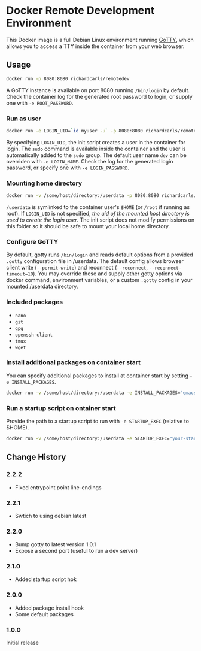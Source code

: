 # Docker Remote Development Environment

This Docker image is a full Debian Linux environment running [GoTTY](https://github.com/yudai/gotty), which allows you to access a TTY inside the container from your web browser.

## Usage
```bash
docker run -p 8080:8080 richardcarls/remotedev
```
A GoTTY instance is available on port 8080 running `/bin/login` by default. Check the container log for the generated root password to login, or supply one with `-e ROOT_PASSWORD`.

### Run as user
```bash
docker run -e LOGIN_UID=`id myuser -u` -p 8080:8080 richardcarls/remotedev
```
By specifying `LOGIN_UID`, the init script creates a user in the container for login. The `sudo` command is available inside the container and the user is automatically added to the `sudo` group. The default user name `dev` can be overriden with `-e LOGIN_NAME`. Check the log for the generated login password, or specify one with `-e LOGIN_PASSWORD`.

### Mounting home directory
```bash
docker run -v /some/host/directory:/userdata -p 8080:8080 richardcarls/remotedev
```
`/userdata` is symlinked to the container user's `$HOME` (or `/root` if running as root). If `LOGIN_UID` is not specified, *the uid of the mounted host directory is used to create the login user*. The init script does not modify permissions on this folder so it should be safe to mount your local home directory.

### Configure GoTTY
By default, gotty runs `/bin/login` and reads default options from a provided `.gotty` configuration file in /userdata. The default config allows browser client write (`--permit-write`) and reconnect (`--reconnect`, `--reconnect-timeout=10`). You may override these and supply other gotty options via docker command, environment variables, or a custom `.gotty` config in your mounted /userdata directory.

### Included packages
- `nano`
- `git`
- `gpg`
- `openssh-client`
- `tmux`
- `wget`

### Install additional packages on container start
You can specify additional packages to install at container start by setting `-e INSTALL_PACKAGES`.

```bash
docker run -v /some/host/directory:/userdata -e INSTALL_PACKAGES="emacs-nox nodejs" -p 8080:8080 richardcarls/remotedev
```

### Run a startup script on ontainer start
Provide the path to a startup script to run with `-e STARTUP_EXEC` (relative to $HOME).

```bash
docker run -v /some/host/directory:/userdata -e STARTUP_EXEC="your-startup-script.sh" -p 8080:8080 richardcarls/remotedev
```

## Change History

### 2.2.2
- Fixed entrypoint point line-endings

### 2.2.1
- Swtich to using debian:latest

### 2.2.0
- Bump gotty to latest version 1.0.1
- Expose a second port (useful to run a dev server)

### 2.1.0
- Added startup script hok

### 2.0.0
- Added package install hook
- Some default packages

### 1.0.0
Initial release